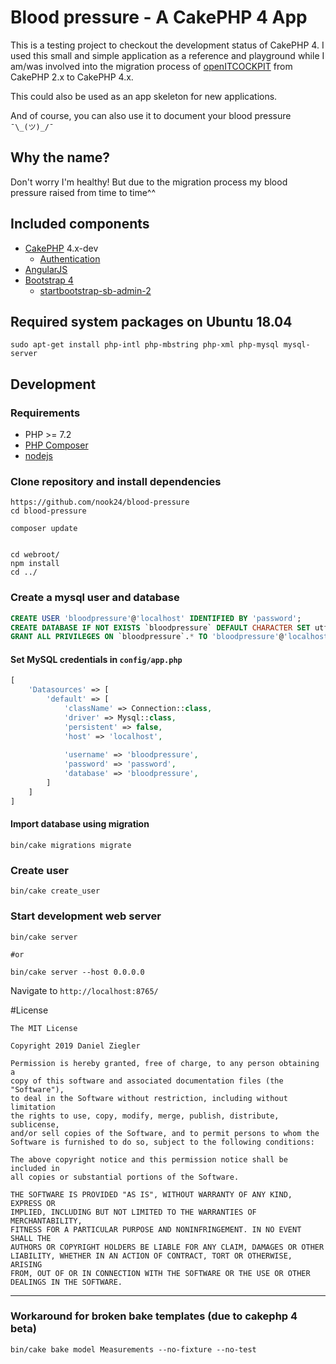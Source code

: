 # Blood pressure - A CakePHP 4 App

This is a testing project to checkout the development status of CakePHP 4.
I used this small and simple application as a reference and playground while I am/was involved
into the migration process of [openITCOCKPIT](https://github.com/it-novum/openITCOCKPIT)
from CakePHP 2.x to CakePHP 4.x. 

This could also be used as an app skeleton for new applications.

And of course, you can also use it to document your blood pressure `¯\_(ツ)_/¯`

## Why the name?
Don't worry I'm healthy!
But due to the migration process my blood pressure raised from time to time^^


## Included components

- [CakePHP](https://github.com/cakephp/cakephp) 4.x-dev
    - [Authentication](https://book.cakephp.org/authentication/1.1/en/)
- [AngularJS](https://angularjs.org/)
- [Bootstrap 4](https://github.com/twbs/bootstrap)
    - [startbootstrap-sb-admin-2](https://github.com/BlackrockDigital/startbootstrap-sb-admin-2)

## Required system packages on Ubuntu 18.04
````
sudo apt-get install php-intl php-mbstring php-xml php-mysql mysql-server
````

## Development

### Requirements
 - PHP >= 7.2
 - [PHP Composer](https://getcomposer.org/)
 - [nodejs](https://nodejs.org/en/)

### Clone repository and install dependencies
```
https://github.com/nook24/blood-pressure
cd blood-pressure

composer update


cd webroot/
npm install
cd ../
```

### Create a mysql user and database
```SQL
CREATE USER 'bloodpressure'@'localhost' IDENTIFIED BY 'password';
CREATE DATABASE IF NOT EXISTS `bloodpressure` DEFAULT CHARACTER SET utf8mb4 DEFAULT COLLATE utf8mb4_general_ci;
GRANT ALL PRIVILEGES ON `bloodpressure`.* TO 'bloodpressure'@'localhost';
```

#### Set MySQL credentials in `config/app.php`
```PHP
[
    'Datasources' => [
        'default' => [
            'className' => Connection::class,
            'driver' => Mysql::class,
            'persistent' => false,
            'host' => 'localhost',
        
            'username' => 'bloodpressure',
            'password' => 'password',
            'database' => 'bloodpressure',
        ]
    ]
]
```

#### Import database using migration
```
bin/cake migrations migrate
```

### Create user
```
bin/cake create_user
```

### Start development web server
````
bin/cake server

#or

bin/cake server --host 0.0.0.0
````

Navigate to `http://localhost:8765/`

#License
```
The MIT License

Copyright 2019 Daniel Ziegler

Permission is hereby granted, free of charge, to any person obtaining a
copy of this software and associated documentation files (the "Software"),
to deal in the Software without restriction, including without limitation
the rights to use, copy, modify, merge, publish, distribute, sublicense,
and/or sell copies of the Software, and to permit persons to whom the
Software is furnished to do so, subject to the following conditions:

The above copyright notice and this permission notice shall be included in
all copies or substantial portions of the Software.

THE SOFTWARE IS PROVIDED "AS IS", WITHOUT WARRANTY OF ANY KIND, EXPRESS OR
IMPLIED, INCLUDING BUT NOT LIMITED TO THE WARRANTIES OF MERCHANTABILITY,
FITNESS FOR A PARTICULAR PURPOSE AND NONINFRINGEMENT. IN NO EVENT SHALL THE
AUTHORS OR COPYRIGHT HOLDERS BE LIABLE FOR ANY CLAIM, DAMAGES OR OTHER
LIABILITY, WHETHER IN AN ACTION OF CONTRACT, TORT OR OTHERWISE, ARISING
FROM, OUT OF OR IN CONNECTION WITH THE SOFTWARE OR THE USE OR OTHER
DEALINGS IN THE SOFTWARE.
```

---

### Workaround for broken bake templates (due to cakephp 4 beta)
````
bin/cake bake model Measurements --no-fixture --no-test
````

